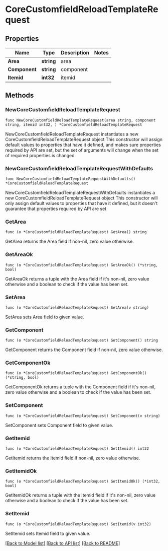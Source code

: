 # CoreCustomfieldReloadTemplateRequest

## Properties

Name | Type | Description | Notes
------------ | ------------- | ------------- | -------------
**Area** | **string** | area | 
**Component** | **string** | component | 
**Itemid** | **int32** | itemid | 

## Methods

### NewCoreCustomfieldReloadTemplateRequest

`func NewCoreCustomfieldReloadTemplateRequest(area string, component string, itemid int32, ) *CoreCustomfieldReloadTemplateRequest`

NewCoreCustomfieldReloadTemplateRequest instantiates a new CoreCustomfieldReloadTemplateRequest object
This constructor will assign default values to properties that have it defined,
and makes sure properties required by API are set, but the set of arguments
will change when the set of required properties is changed

### NewCoreCustomfieldReloadTemplateRequestWithDefaults

`func NewCoreCustomfieldReloadTemplateRequestWithDefaults() *CoreCustomfieldReloadTemplateRequest`

NewCoreCustomfieldReloadTemplateRequestWithDefaults instantiates a new CoreCustomfieldReloadTemplateRequest object
This constructor will only assign default values to properties that have it defined,
but it doesn't guarantee that properties required by API are set

### GetArea

`func (o *CoreCustomfieldReloadTemplateRequest) GetArea() string`

GetArea returns the Area field if non-nil, zero value otherwise.

### GetAreaOk

`func (o *CoreCustomfieldReloadTemplateRequest) GetAreaOk() (*string, bool)`

GetAreaOk returns a tuple with the Area field if it's non-nil, zero value otherwise
and a boolean to check if the value has been set.

### SetArea

`func (o *CoreCustomfieldReloadTemplateRequest) SetArea(v string)`

SetArea sets Area field to given value.


### GetComponent

`func (o *CoreCustomfieldReloadTemplateRequest) GetComponent() string`

GetComponent returns the Component field if non-nil, zero value otherwise.

### GetComponentOk

`func (o *CoreCustomfieldReloadTemplateRequest) GetComponentOk() (*string, bool)`

GetComponentOk returns a tuple with the Component field if it's non-nil, zero value otherwise
and a boolean to check if the value has been set.

### SetComponent

`func (o *CoreCustomfieldReloadTemplateRequest) SetComponent(v string)`

SetComponent sets Component field to given value.


### GetItemid

`func (o *CoreCustomfieldReloadTemplateRequest) GetItemid() int32`

GetItemid returns the Itemid field if non-nil, zero value otherwise.

### GetItemidOk

`func (o *CoreCustomfieldReloadTemplateRequest) GetItemidOk() (*int32, bool)`

GetItemidOk returns a tuple with the Itemid field if it's non-nil, zero value otherwise
and a boolean to check if the value has been set.

### SetItemid

`func (o *CoreCustomfieldReloadTemplateRequest) SetItemid(v int32)`

SetItemid sets Itemid field to given value.



[[Back to Model list]](../README.md#documentation-for-models) [[Back to API list]](../README.md#documentation-for-api-endpoints) [[Back to README]](../README.md)


